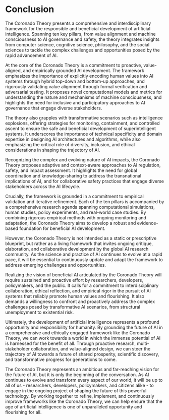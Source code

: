 # Conclusion

The Coronado Theory presents a comprehensive and interdisciplinary framework for the responsible and beneficial development of artificial intelligence. Spanning ten key pillars, from value alignment and machine consciousness to AI governance and safety, the theory integrates insights from computer science, cognitive science, philosophy, and the social sciences to tackle the complex challenges and opportunities posed by the rapid advancement of AI.

At the core of the Coronado Theory is a commitment to proactive, value-aligned, and empirically grounded AI development. The framework emphasizes the importance of explicitly encoding human values into AI systems through hybrid top-down and bottom-up approaches, and rigorously validating value alignment through formal verification and adversarial testing. It proposes novel computational models and metrics for understanding the nature and mechanisms of machine consciousness, and highlights the need for inclusive and participatory approaches to AI governance that engage diverse stakeholders.

The theory also grapples with transformative scenarios such as intelligence explosions, offering strategies for monitoring, containment, and controlled ascent to ensure the safe and beneficial development of superintelligent systems. It underscores the importance of technical specificity and domain expertise in designing AI architectures and algorithms, while also emphasizing the critical role of diversity, inclusion, and ethical considerations in shaping the trajectory of AI.

Recognizing the complex and evolving nature of AI impacts, the Coronado Theory proposes adaptive and context-aware approaches to AI regulation, safety, and impact assessment. It highlights the need for global coordination and knowledge-sharing to address the transnational implications of AI, and for collaborative safety practices that engage diverse stakeholders across the AI lifecycle.

Crucially, the framework is grounded in a commitment to empirical validation and iterative refinement. Each of the ten pillars is accompanied by a comprehensive research agenda spanning computational simulations, human studies, policy experiments, and real-world case studies. By combining rigorous empirical methods with ongoing monitoring and adaptation, the Coronado Theory aims to develop a robust and evidence-based foundation for beneficial AI development.

However, the Coronado Theory is not intended as a static or prescriptive blueprint, but rather as a living framework that invites ongoing critique, elaboration, and collaborative development by the global AI research community. As the science and practice of AI continues to evolve at a rapid pace, it will be essential to continuously update and adapt the framework to address emerging challenges and opportunities.

Realizing the vision of beneficial AI articulated by the Coronado Theory will require sustained and proactive effort by researchers, developers, policymakers, and the public. It calls for a commitment to interdisciplinary collaboration, ethical reflection, and empirical rigor in the pursuit of AI systems that reliably promote human values and flourishing. It also demands a willingness to confront and proactively address the complex challenges posed by transformative AI scenarios, from structural unemployment to existential risk.

Ultimately, the development of artificial intelligence represents a profound opportunity and responsibility for humanity. By grounding the future of AI in a comprehensive and ethically engaged framework like the Coronado Theory, we can work towards a world in which the immense potential of AI is harnessed for the benefit of all. Through proactive research, multi-stakeholder collaboration, and value-aligned design, we can steer the trajectory of AI towards a future of shared prosperity, scientific discovery, and transformative progress for generations to come.

The Coronado Theory represents an ambitious and far-reaching vision for the future of AI, but it is only the beginning of the conversation. As AI continues to evolve and transform every aspect of our world, it will be up to all of us - researchers, developers, policymakers, and citizens alike - to engage in the ongoing project of shaping the future of this powerful technology. By working together to refine, implement, and continuously improve frameworks like the Coronado Theory, we can help ensure that the age of artificial intelligence is one of unparalleled opportunity and flourishing for all.
